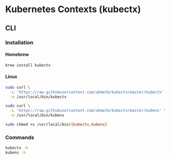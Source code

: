 # Kubernetes Contexts (kubectx)

## CLI

### Installation

#### Homebrew

```sh
brew install kubectx
```

#### Linux

```sh
sudo curl \
  -L 'https://raw.githubusercontent.com/ahmetb/kubectx/master/kubectx' \
  -o /usr/local/bin/kubectx

sudo curl \
  -L 'https://raw.githubusercontent.com/ahmetb/kubectx/master/kubens' \
  -o /usr/local/bin/kubens
```

```sh
sudo chmod +x /usr/local/bin/{kubectx,kubens}
```

### Commands

```sh
kubectx -h
kubens -h
```
